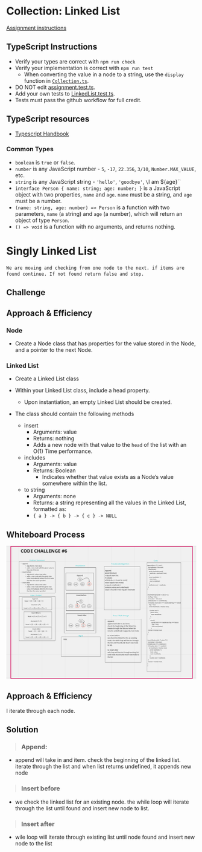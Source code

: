 # Collection: Linked List

[Assignment instructions](https://codefellows.github.io/common_curriculum/data_structures_and_algorithms/Code_401/class-05/LAB)

## TypeScript Instructions

- Verify your types are correct with `npm run check`
- Verify your implementation is correct with `npm run test`
  - When converting the value in a node to a string, use the `display` function in [`Collection.ts`](./src/Collection.ts).
- DO NOT edit [assignment.test.ts](./src/).
- Add your own tests to [LinkedList.test.ts](./src/LinkedList.test.ts).
- Tests must pass the github workflow for full credit.

## TypeScript resources

- [Typescript Handbook](https://www.typescriptlang.org/docs/handbook/intro.html)

### Common Types

- `boolean` is `true` or `false`.
- `number` is any JavaScript number - `5`, `-17`, `22.356`, `3/10`, `Number.MAX_VALUE`, etc.
- `string` is any JavaScript string - `'hello'`, `'goodbye'`, `\`I am ${age}\``
- `interface Person { name: string; age: number; }` is a JavaScript object with two properties, `name` and `age`. `name` must be a string, and `age` must be a number.
- `(name: string, age: number) => Person` is a function with two parameters, `name` (a string) and `age` (a number), which will return an object of type `Person`.
- `() => void` is a function with no arguments, and returns nothing.
  <!-- - `'hello'`' is the JavaScript string `'hello'` and no other string. -->
  <!-- - `'hello'|'goodbye'` is either the JavaScript string `'hello'` or the string `'goodbye'`, and no other strings. -->

# Singly Linked List
<!-- Short summary or background information -->
```
We are moving and checking from one node to the next. if items are found continue. If not found return false and stop.
```
## Challenge
<!-- Description of the challenge -->

## Approach & Efficiency
<!-- What approach did you take? Why? What is the Big O space/time for this approach? -->
### Node

- Create a Node class that has properties for the value stored in the Node, and a pointer to the next Node.

### Linked List

- Create a Linked List class

- Within your Linked List class, include a head property.
  - Upon instantiation, an empty Linked List should be created.
- The class should contain the following methods
  - insert
    - Arguments: value
    - Returns: nothing
    - Adds a new node with that value to the ```head``` of the list with an O(1) Time performance.
  - includes
    - Arguments: value
    - Returns: Boolean
      - Indicates whether that value exists as a Node’s value somewhere within the list.
  - to string
    - Arguments: none
    - Returns: a string representing all the values in the Linked List, formatted as:
    - ```{ a } -> { b } -> { c } -> NULL```


## Whiteboard Process

![Whiteboard](whiteboard-challenge6.png)

## Approach & Efficiency

I iterate through each node.

## Solution

 > ### Append:

- append will take in and item.
check the beginning of the linked list.
iterate through the list and when list returns undefined, it appends new node

> ### Insert before

- we check the linked list for an existing node. the while loop will iterate through the list until found and insert new node to list.

> ### Insert after

- wile loop will iterate through existing list until node found and insert new node to the list
